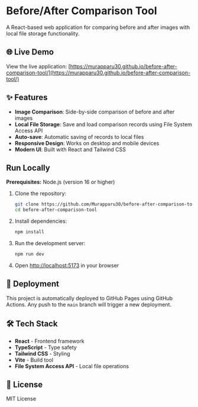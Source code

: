 # Before/After Comparison Tool

A React-based web application for comparing before and after images with local file storage functionality.

## 🌐 Live Demo

View the live application: [https://murapparu30.github.io/before-after-comparison-tool/](https://murapparu30.github.io/before-after-comparison-tool/)

## ✨ Features

- **Image Comparison**: Side-by-side comparison of before and after images
- **Local File Storage**: Save and load comparison records using File System Access API
- **Auto-save**: Automatic saving of records to local files
- **Responsive Design**: Works on desktop and mobile devices
- **Modern UI**: Built with React and Tailwind CSS

## Run Locally

**Prerequisites:** Node.js (version 16 or higher)

1. Clone the repository:
   ```bash
   git clone https://github.com/Murapparu30/before-after-comparison-tool.git
   cd before-after-comparison-tool
   ```

2. Install dependencies:
   ```bash
   npm install
   ```

3. Run the development server:
   ```bash
   npm run dev
   ```

4. Open [http://localhost:5173](http://localhost:5173) in your browser

## 🚀 Deployment

This project is automatically deployed to GitHub Pages using GitHub Actions. Any push to the `main` branch will trigger a new deployment.

## 🛠️ Tech Stack

- **React** - Frontend framework
- **TypeScript** - Type safety
- **Tailwind CSS** - Styling
- **Vite** - Build tool
- **File System Access API** - Local file operations

## 📝 License

MIT License
